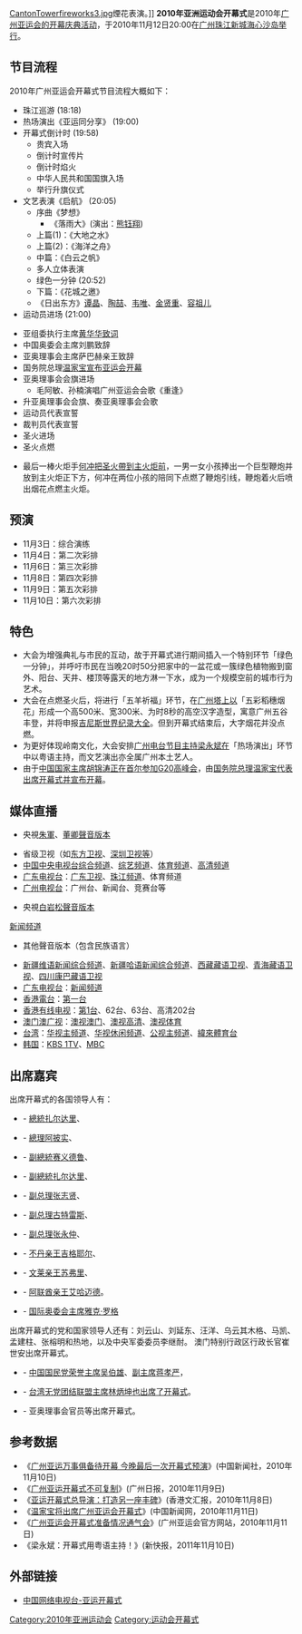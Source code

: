 [CantonTowerfireworks3.jpg](https://zh.wikipedia.org/wiki/File:CantonTowerfireworks3.jpg "fig:CantonTowerfireworks3.jpg")煙花表演。\]\]
**2010年亚洲运动会开幕式**是2010年[广州亚运会的开幕庆典活动](https://zh.wikipedia.org/wiki/广州亚运会 "wikilink")，于2010年11月12日20:00在[广州](../Page/广州市.md "wikilink")[珠江新城](../Page/珠江新城.md "wikilink")[海心沙岛举行](https://zh.wikipedia.org/wiki/海心沙_\(天河区\) "wikilink")。

## 节目流程

2010年广州亚运会开幕式节目流程大概如下：

  - 珠江巡游 (18:18)
  - 热场演出《亚运同分享》 (19:00)
  - 开幕式倒计时 (19:58)
      - 贵宾入场
      - 倒计时宣传片
      - 倒计时焰火
      - 中华人民共和国国旗入场
      - 举行升旗仪式
  - 文艺表演《启航》 (20:05)
      - 序曲《梦想》
          - 《落雨大》(演出：[熊钰翔](https://zh.wikipedia.org/wiki/熊钰翔 "wikilink"))
      - 上篇(1)：《大地之水》
      - 上篇(2)：《海洋之舟》
      - 中篇：《白云之帆》
      - 多人立体表演
      - 绿色一分钟 (20:52)
      - 下篇：《花城之邀》
      - 《日出东方》[谭晶](../Page/谭晶.md "wikilink")、[陶喆](../Page/陶喆.md "wikilink")、[韦唯](../Page/韦唯.md "wikilink")、[金贤重](https://zh.wikipedia.org/wiki/金贤重 "wikilink")、[容祖儿](https://zh.wikipedia.org/wiki/容祖儿 "wikilink")
  - 运动员进场 (21:00)

<!-- end list -->

  - 亚组委执行主席[黄华华致词](../Page/黄华华.md "wikilink")
  - 中国奥委会主席刘鹏致辞
  - 亚奥理事会主席萨巴赫亲王致辞
  - 国务院总理[温家宝宣布亚运会开幕](../Page/温家宝.md "wikilink")
  - 亚奥理事会会旗进场
      - 毛阿敏、孙楠演唱广州亚运会会歌《重逢》
  - 升亚奥理事会会旗、奏亚奥理事会会歌
  - 运动员代表宣誓
  - 裁判员代表宣誓
  - 圣火进场
  - 圣火点燃

<!-- end list -->

  -
    最后一棒火炬手[何冲把圣火帶到主](../Page/何冲.md "wikilink")[火炬前](https://zh.wikipedia.org/wiki/火炬 "wikilink")，一男一女小孩捧出一个巨型鞭炮并放到主火炬正下方，何冲在两位小孩的陪同下点燃了鞭炮引线，鞭炮着火后喷出烟花点燃主火炬。

## 预演

  - 11月3日：综合演练
  - 11月4日：第二次彩排
  - 11月6日：第三次彩排
  - 11月8日：第四次彩排
  - 11月9日：第五次彩排
  - 11月10日：第六次彩排

## 特色

  - 大会为增强典礼与市民的互动，故于开幕式进行期间插入一个特别环节「绿色一分钟」，并呼吁市民在当晚20时50分把家中的一盆花或一簇绿色植物搬到窗外、阳台、天井、楼顶等露天的地方淋一下水，成为一个规模空前的城市行为艺术。
  - 大会在点燃圣火后，将进行「五羊祈福」环节，在[广州塔上以](../Page/广州塔.md "wikilink")「五彩稻穗烟花」形成一个高500米、宽300米、为时8秒的高空汉字造型，寓意广州五谷丰登，并将申报[吉尼斯世界纪录大全](https://zh.wikipedia.org/wiki/吉尼斯世界纪录大全 "wikilink")。但到开幕式结束后，大字烟花并没点燃。
  - 为更好体现岭南文化，大会安排[广州电台节目主持](https://zh.wikipedia.org/wiki/广州电台 "wikilink")[梁永斌在](https://zh.wikipedia.org/wiki/梁永斌 "wikilink")「热场演出」环节中以粤语主持，而文艺演出亦全属广州本土艺人。
  - 由于[中国国家主席](https://zh.wikipedia.org/wiki/中国国家主席 "wikilink")[胡锦涛正在](../Page/胡锦涛.md "wikilink")[首尔参加](https://zh.wikipedia.org/wiki/首尔 "wikilink")[G20高峰会](https://zh.wikipedia.org/wiki/2010年二十国集团首尔峰会 "wikilink")，由[国务院总理](https://zh.wikipedia.org/wiki/国务院总理 "wikilink")[温家宝代表出席开幕式并宣布开幕](../Page/温家宝.md "wikilink")。

## 媒体直播

  - 央視[朱軍](https://zh.wikipedia.org/wiki/朱軍 "wikilink")、[董卿聲音版本](../Page/董卿.md "wikilink")

<!-- end list -->

  - 省级卫视（如[东方卫视](../Page/东方卫视.md "wikilink")、[深圳卫视等](../Page/深圳卫视.md "wikilink")）
  - [中国中央电视台](../Page/中国中央电视台.md "wikilink")[综合频道](../Page/中国中央电视台综合频道.md "wikilink")、[综艺频道](../Page/中国中央电视台综艺频道.md "wikilink")、[体育频道](../Page/中国中央电视台体育频道.md "wikilink")、[高清频道](../Page/中国中央电视台高清综合频道.md "wikilink")
  - [广东电视台](https://zh.wikipedia.org/wiki/广东电视台 "wikilink")：[广东卫视](../Page/广东卫视.md "wikilink")、[珠江频道](https://zh.wikipedia.org/wiki/广东电视台珠江频道 "wikilink")、体育频道
  - [广州电视台](https://zh.wikipedia.org/wiki/广州电视台 "wikilink")：广州台、新闻台、竞赛台等

<!-- end list -->

  - 央視[白岩松聲音版本](../Page/白岩松.md "wikilink")

[新闻频道](../Page/中国中央电视台新闻频道.md "wikilink")

  - 其他聲音版本（包含民族语言）

<!-- end list -->

  - [新疆维语新闻综合频道](https://zh.wikipedia.org/wiki/新疆维语新闻综合频道 "wikilink")、[新疆哈语新闻综合频道](https://zh.wikipedia.org/wiki/新疆哈语新闻综合频道 "wikilink")、[西藏藏语卫视](https://zh.wikipedia.org/wiki/西藏藏语卫视 "wikilink")、[青海藏语卫视](https://zh.wikipedia.org/wiki/青海藏语卫视 "wikilink")、[四川康巴藏语卫视](https://zh.wikipedia.org/wiki/四川康巴藏语卫视 "wikilink")
  - [广东电视台](https://zh.wikipedia.org/wiki/广东电视台 "wikilink")：[新闻频道](https://zh.wikipedia.org/wiki/广东电视台广东新闻频道 "wikilink")
  - [香港電台](../Page/香港電台.md "wikilink")：[第一台](../Page/香港電台第一台.md "wikilink")
  - [香港有线电视](https://zh.wikipedia.org/wiki/香港有线电视 "wikilink")：[第1台](https://zh.wikipedia.org/wiki/有线第1台 "wikilink")、62台、63台、高清202台
  - [澳门](https://zh.wikipedia.org/wiki/澳门 "wikilink")[澳广视](https://zh.wikipedia.org/wiki/澳广视 "wikilink")：[澳视澳门](https://zh.wikipedia.org/wiki/澳视澳门台 "wikilink")、[澳视高清](../Page/澳視高清台.md "wikilink")、[澳视体育](../Page/澳視體育台.md "wikilink")
  - [台湾](https://zh.wikipedia.org/wiki/台湾 "wikilink")：[华视主频道](https://zh.wikipedia.org/wiki/华视主频道 "wikilink")、[华视休闲频道](https://zh.wikipedia.org/wiki/华视休闲频道 "wikilink")、[公视主频道](https://zh.wikipedia.org/wiki/公视主频道 "wikilink")、[緯來體育台](../Page/緯來體育台.md "wikilink")
  - [韩国](https://zh.wikipedia.org/wiki/韩国 "wikilink")：[KBS
    1TV](../Page/韓國放送公社.md "wikilink")、[MBC](https://zh.wikipedia.org/wiki/文化廣播_\(韓國\) "wikilink")

## 出席嘉宾

出席开幕式的各国领导人有：

  - \-
    [總統](../Page/巴基斯坦总统.md "wikilink")[扎尔达里](https://zh.wikipedia.org/wiki/扎尔达里 "wikilink")、

  - \-
    [總理](https://zh.wikipedia.org/wiki/泰国总理 "wikilink")[阿披实](https://zh.wikipedia.org/wiki/阿披实 "wikilink")、

  - \-
    [副總統](https://zh.wikipedia.org/wiki/伊朗副总统 "wikilink")[赛义德鲁](https://zh.wikipedia.org/wiki/赛义德鲁 "wikilink")、

  - \-
    [副總統](../Page/巴基斯坦总统.md "wikilink")[扎尔达里](https://zh.wikipedia.org/wiki/扎尔达里 "wikilink")、

  - \-
    [副总理](https://zh.wikipedia.org/wiki/新加坡副总理 "wikilink")[张志贤](../Page/张志贤.md "wikilink")、

  - \-
    [副总理](https://zh.wikipedia.org/wiki/东帝汶副总理 "wikilink")[古特雷斯](https://zh.wikipedia.org/wiki/古特雷斯 "wikilink")、

  - \-
    [副总理](https://zh.wikipedia.org/wiki/越南副总理 "wikilink")[张永仲](https://zh.wikipedia.org/wiki/张永仲 "wikilink")、

  - \-
    [不丹亲王](https://zh.wikipedia.org/wiki/不丹亲王 "wikilink")[吉格耶尔](https://zh.wikipedia.org/wiki/吉格耶尔 "wikilink")、

  - \-
    [文莱亲王](https://zh.wikipedia.org/wiki/文莱亲王 "wikilink")[苏弗里](https://zh.wikipedia.org/wiki/苏弗里 "wikilink")、

  - \-
    [阿联酋亲王](https://zh.wikipedia.org/wiki/阿联酋亲王 "wikilink")[艾哈迈德](https://zh.wikipedia.org/wiki/艾哈迈德 "wikilink")。

  - \-
    [国际奥委会主席](https://zh.wikipedia.org/wiki/国际奥委会主席 "wikilink")[雅克·罗格](../Page/雅克·罗格.md "wikilink")

出席开幕式的党和国家领导人还有：刘云山、刘延东、汪洋、乌云其木格、马凯、孟建柱、张榕明和热地，以及中央军委委员李继耐。
澳门特别行政区行政长官崔世安出席开幕式。

  - \-
    [中国国民党荣誉主席](https://zh.wikipedia.org/wiki/中国国民党荣誉主席 "wikilink")[吴伯雄](https://zh.wikipedia.org/wiki/吴伯雄 "wikilink")、[副主席](https://zh.wikipedia.org/wiki/副主席 "wikilink")[蒋孝严](https://zh.wikipedia.org/wiki/蒋孝严 "wikilink")，

  - \-
    [台湾无党团结联盟主席](https://zh.wikipedia.org/wiki/台湾无党团结联盟主席 "wikilink")[林炳坤也出席了开幕式](../Page/林炳坤.md "wikilink")。

  - \- 亚奥理事会官员等出席开幕式。

## 参考数据

  - 《[广州亚运万事俱备待开幕
    今晚最后一次开幕式预演](http://www.chinanews.com.cn/ty/2010/11-10/2646817.shtml)》(中国新闻社，2010年11月10日)
  - 《[广州亚运开幕式不可复制](https://web.archive.org/web/20101112045953/http://gzdaily.dayoo.com/html/2010-11/09/content_1180756.htm)》(广州日报，2010年11月9日)
  - 《[亚运开幕式总导演：打造另一座丰碑](http://info.wenweipo.com/index.php?action-viewnews-itemid-38107)》(香港文汇报，2010年11月8日)
  - 《[温家宝将出席广州亚运会开幕式](http://www.chinanews.com.cn/gn/2010/11-11/2650365.shtml)》(中国新闻网，2010年11月11日)
  - 《[广州亚运会开幕式准备情况通气会](http://www.gz2010.cn/10/1111/13/6L7BO3R90078015K.html)》(广州亚运会官方网站，2010年11月11日)
  - 《梁永斌：开幕式用粤语主持！》(新快报，2011年11月10日)

## 外部链接

  - [中国网络电视台-亚运开幕式](http://yayun.cntv.cn/kaimushi/)

[Category:2010年亚洲运动会](https://zh.wikipedia.org/wiki/Category:2010年亚洲运动会 "wikilink")
[Category:运动会开幕式](https://zh.wikipedia.org/wiki/Category:运动会开幕式 "wikilink")